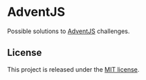 # AdventJS

Possible solutions to [AdventJS](https://adventjs.dev/en) challenges.

## License

This project is released under the [MIT license](LICENSE.txt).
